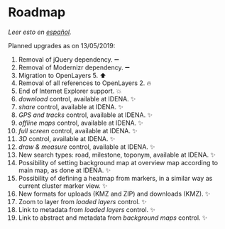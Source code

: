 # Roadmap
*Leer esto en [español](./roadmap.md).*

Planned upgrades as on 13/05/2019:
1.	Removal of jQuery dependency. :heavy_minus_sign:
2.	Removal of Modernizr dependency. :heavy_minus_sign:
3.	Migration to OpenLayers 5. :arrow_up:
4.	Removal of all references to OpenLayers 2. :fire:
5.	End of Internet Explorer support. :boom:
6.	*download* control, available at IDENA. :sparkles:
7.	*share* control, available at IDENA. :sparkles:
8.	*GPS and tracks* control, available at IDENA. :sparkles:
9.	*offline maps* control, available at IDENA. :sparkles:
10.	*full screen* control, available at IDENA. :sparkles:
11.	*3D* control, available at IDENA. :sparkles:
12.	*draw & measure* control, available at IDENA. :sparkles:
13.	New search types: road, milestone, toponym, available at IDENA. :sparkles:
14.	Possibility of setting background map at overview map according to main map, as done at IDENA. :sparkles:
15.	Possibility of defining a heatmap from markers, in a similar way as current cluster marker view. :sparkles:
16.	New formats for uploads (KMZ and ZIP) and downloads (KMZ). :sparkles:
17.	Zoom to layer from *loaded layers* control. :sparkles:
18.	Link to metadata from *loaded layers* control. :sparkles:
19.	Link to abstract and metadata from *background maps* control. :sparkles:
